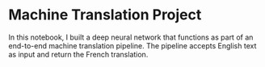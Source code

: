 # Machine Translation Project
In this notebook, I built a deep neural network that functions as part of an end-to-end machine translation pipeline. The pipeline accepts English text as input and return the French translation.

